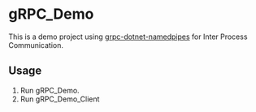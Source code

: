 # gRPC_Demo
This is a demo project using [grpc-dotnet-namedpipes](https://github.com/cyanfish/grpc-dotnet-namedpipes) for Inter Process Communication.

## Usage
1. Run gRPC_Demo.
2. Run gRPC_Demo_Client